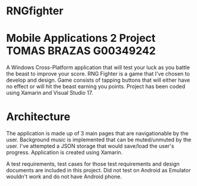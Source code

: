 # RNGfighter
# Mobile Applications 2 Project TOMAS BRAZAS G00349242

A Windows Cross-Platform application that will test your luck as you battle the beast to improve your score. RNG Fighter 
is a game that I've chosen to develop and design. Game consists of tapping buttons that will either have no effect or will hit
the beast earning you points. Project has been coded using Xamarin and Visual Studio 17.


# Architecture
The application is made up of 3 main pages that are navigationable by the user. Background music is implemented that can be muted/unmuted by the user. I've attempted a JSON storage that would save/load the user's progress. Application is created using Xamarin.



A test requirements, test cases for those test requirements and design documents are included in this project.
Did not test on Android as Emulator wouldn't work and do not have Android phone.

